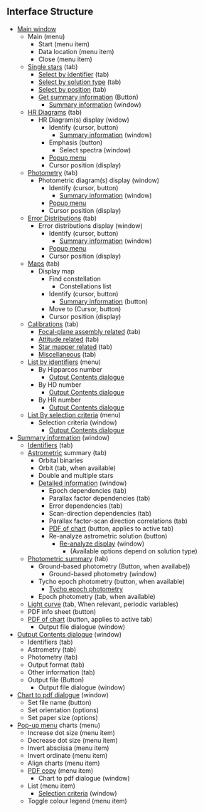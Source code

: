 ## Interface Structure ##
[1]: MainWindow.md
[16]: OutputOptions.md
[9]: popupmenu.md
[22]: PdfChart.md
[14]: Main/ListIdentifiers.md
[15]: Main/ListCriteria.md
[26]: Main/Calibrations.md
[12]: Main/Maps.md
[11]: Main/ErrorDistr.md
[10]: Main/Photometry.md
[7]: Main/HRDiagrams.md
[8]: Main/SummaryInfWind.md
[2]: Main/SelectSource.md
[3]: Main/SelectSource/SelectByNumber.md
[4]: Main/SelectSource/SelectSolution.md
[5]: Main/SelectSource/SelectPosition.md
[6]: Main/SelectSource/SelectHip.md
[13]: Main/Calibrations.md
[26]: Main/Calibrations/CalibrationFPA.md
[27]: Main/Calibrations/CalibrationAstr.md
[28]: Main/Calibrations/CalibrationSM.md
[29]: Main/Calibrations/CalibrationMisc.md
[18]: Main/Summary/SummarySourceId.md
[19]: Main/Summary/SummaryAstrom.md
[20]: Main/Summary/SummaryPhotom.md
[21]: Main/Summary/SummaryLightCurve.md
[23]: Main/Summary/AstromDetail.md
[24]: Main/Summary/TychoEpPhot.md
[30]: Main/Summary/ReAnalyze.md
[17]: Main/Summary/HIP110991_info.pdf

- [Main window][1]
	- Main (menu)
		- Start (menu item)
		- Data location (menu item)
		- Close (menu item)
	- [Single stars][2] (tab)
		- [Select by identifier][3] (tab)
		- [Select by solution type][4] (tab)
		- [Select by position][5] (tab)
		- [Get summary information][6] (Button)
			- [Summary information][8] (window)
	- [HR Diagrams][7] (tab)
		- HR Diagram(s) display (widow)
			- Identify (cursor, button)
				- [Summary information][8] (window)
			- Emphasis (button)
				- Select spectra (window)
			- [Popup menu][9]
			- Cursor position (display)
	- [Photometry][10] (tab)
		- Photometric diagram(s) display (window)
			- Identify (cursor, button)
				- [Summary information][8] (window)
			- [Popup menu][9]
			- Cursor position (display)
	- [Error Distributions][11] (tab)
		- Error distributions display (window)
			- Identify (cursor, button)
				- [Summary information][8] (window)
			- [Popup menu][9]
			- Cursor position (display)
	- [Maps][12] (tab)
		- Display map
			- Find constellation
				- Constellations list
			- Identify (cursor, button)
				- [Summary information][8] (button)
			- Move to (Cursor, button)
			- Cursor position (display)
	- [Calibrations][13] (tab) 
 	    - [Focal-plane assembly related][26] (tab)
	    - [Attitude related][27] (tab)
	    - [Star mapper related][28] (tab)
	    - [Miscellaneous][29] (tab)	    
    - [List by identifiers][14] (menu)
		- By Hipparcos number
			- [Output Contents dialogue][15]
		- By HD number
			- [Output Contents dialogue][15]
		- By HR number
			- [Output Contents dialogue][15]
	- [List By selection criteria][15] (menu)
		- Selection criteria (window)
			- [Output Contents dialogue][15]
- [Summary information][8] (window)
	- [Identifiers][18] (tab)
	- [Astrometric][19] summary (tab)
		- Orbital binaries
		- Orbit (tab, when available)
		- Double and multiple stars
		- [Detailed information][23] (window)
			- Epoch dependencies (tab)
			- Parallax factor dependencies (tab)
			- Error dependencies (tab)
			- Scan-direction dependencies (tab)
			- Parallax factor-scan direction correlations (tab)
			- [PDF of chart][21] (button, applies to active tab)
			- Re-analyze astrometric solution (button)
				- [Re-analyze display][30] (window)
					- (Available options depend on solution type)
	- [Photometric summary][20] (tab)
		- Ground-based photometry (Button, when availabe))
			- Ground-based photometry (window)
		- Tycho epoch photometry (button, when available)
			- [Tycho epoch photometry][24]
		- Epoch photometry (tab, when available)
	- [Light curve][20] (tab, When relevant, periodic variables)
	- PDF info sheet (button)
	- [PDF of chart][21] (button, applies to active tab)
		- Output file dialogue (window)
- [Output Contents dialogue][15] (window)
	- Identifiers (tab)
	- Astrometry (tab)
	- Photometry (tab)
	- Output format (tab)
	- Other information (tab)
	- Output file (Button)
		- Output file dialogue (window)
- [Chart to pdf dialogue][22] (window)
	- Set file name (button)
	- Set orientation (options)
	- Set paper size (options)
- [Pop-up menu][9] charts (menu)
	- Increase dot size (menu item)
	- Decrease dot size (menu item)
	- Invert abscissa (menu item)
	- Invert ordinate (menu item)
	- Align charts (menu item)
	- [PDF copy][22] (menu item)
		- Chart to pdf dialogue (window)
	- List (menu item)
		- [Selection criteria][15] (window)
	- Toggle colour legend (menu item)
